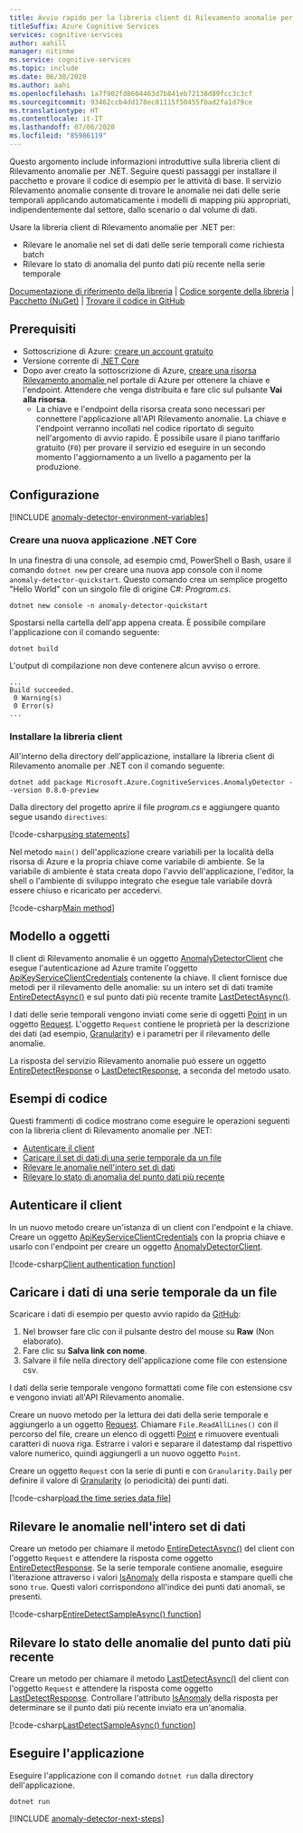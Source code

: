 ```yaml
---
title: Avvio rapido per la libreria client di Rilevamento anomalie per .NET
titleSuffix: Azure Cognitive Services
services: cognitive-services
author: aahill
manager: nitinme
ms.service: cognitive-services
ms.topic: include
ms.date: 06/30/2020
ms.author: aahi
ms.openlocfilehash: 1a7f902fd8604463d7b841eb72138d89fcc3c3cf
ms.sourcegitcommit: 93462ccb4dd178ec81115f50455fbad2fa1d79ce
ms.translationtype: HT
ms.contentlocale: it-IT
ms.lasthandoff: 07/06/2020
ms.locfileid: "85986119"
---
```

Questo argomento include informazioni introduttive sulla libreria client di Rilevamento anomalie per .NET. Seguire questi passaggi per installare il pacchetto e provare il codice di esempio per le attività di base. Il servizio Rilevamento anomalie consente di trovare le anomalie nei dati delle serie temporali applicando automaticamente i modelli di mapping più appropriati, indipendentemente dal settore, dallo scenario o dal volume di dati.

Usare la libreria client di Rilevamento anomalie per .NET per:

* Rilevare le anomalie nel set di dati delle serie temporali come richiesta batch
* Rilevare lo stato di anomalia del punto dati più recente nella serie temporale

[Documentazione di riferimento della libreria](https://docs.microsoft.com/dotnet/api/Microsoft.Azure.CognitiveServices.AnomalyDetector?view=azure-dotnet-preview) | [Codice sorgente della libreria](https://github.com/Azure/azure-sdk-for-net/tree/master/sdk/cognitiveservices/AnomalyDetector) | [Pacchetto (NuGet)](https://www.nuget.org/packages/Microsoft.Azure.CognitiveServices.AnomalyDetector/) | [Trovare il codice in GitHub](https://github.com/Azure-Samples/AnomalyDetector/blob/master/quickstarts/sdk/csharp-sdk-sample.cs)

## <a name="prerequisites"></a>Prerequisiti

* Sottoscrizione di Azure: [creare un account gratuito](https://azure.microsoft.com/free/)
* Versione corrente di [.NET Core](https://dotnet.microsoft.com/download/dotnet-core)
* Dopo aver creato la sottoscrizione di Azure, <a href="https://ms.portal.azure.com/#create/Microsoft.CognitiveServicesAnomalyDetector"  title="creare una risorsa Rilevamento anomalie"  target="_blank">creare una risorsa Rilevamento anomalie <span class="docon docon-navigate-external x-hidden-focus"></span></a> nel portale di Azure per ottenere la chiave e l'endpoint. Attendere che venga distribuita e fare clic sul pulsante **Vai alla risorsa**.
    * La chiave e l'endpoint della risorsa creata sono necessari per connettere l'applicazione all'API Rilevamento anomalie. La chiave e l'endpoint verranno incollati nel codice riportato di seguito nell'argomento di avvio rapido.
    È possibile usare il piano tariffario gratuito (`F0`) per provare il servizio ed eseguire in un secondo momento l'aggiornamento a un livello a pagamento per la produzione.

## <a name="setting-up"></a>Configurazione

[!INCLUDE [anomaly-detector-environment-variables](../environment-variables.md)]

### <a name="create-a-new-net-core-application"></a>Creare una nuova applicazione .NET Core

In una finestra di una console, ad esempio cmd, PowerShell o Bash, usare il comando `dotnet new` per creare una nuova app console con il nome `anomaly-detector-quickstart`. Questo comando crea un semplice progetto "Hello World" con un singolo file di origine C#: *Program.cs*. 

```dotnetcli
dotnet new console -n anomaly-detector-quickstart
```

Spostarsi nella cartella dell'app appena creata. È possibile compilare l'applicazione con il comando seguente:

```dotnetcli
dotnet build
```

L'output di compilazione non deve contenere alcun avviso o errore. 

```output
...
Build succeeded.
 0 Warning(s)
 0 Error(s)
...
```

### <a name="install-the-client-library"></a>Installare la libreria client

All'interno della directory dell'applicazione, installare la libreria client di Rilevamento anomalie per .NET con il comando seguente:

```dotnetcli
dotnet add package Microsoft.Azure.CognitiveServices.AnomalyDetector --version 0.8.0-preview
```

Dalla directory del progetto aprire il file *program.cs* e aggiungere quanto segue usando `directives`:

[!code-csharp[using statements](~/samples-anomaly-detector/quickstarts/sdk/csharp-sdk-sample.cs?name=usingStatements)]

Nel metodo `main()` dell'applicazione creare variabili per la località della risorsa di Azure e la propria chiave come variabile di ambiente. Se la variabile di ambiente è stata creata dopo l'avvio dell'applicazione, l'editor, la shell o l'ambiente di sviluppo integrato che esegue tale variabile dovrà essere chiuso e ricaricato per accedervi.

[!code-csharp[Main method](~/samples-anomaly-detector/quickstarts/sdk/csharp-sdk-sample.cs?name=mainMethod)]

## <a name="object-model"></a>Modello a oggetti

Il client di Rilevamento anomalie è un oggetto [AnomalyDetectorClient](https://docs.microsoft.com/dotnet/api/microsoft.azure.cognitiveservices.anomalydetector.anomalydetectorclient) che esegue l'autenticazione ad Azure tramite l'oggetto [ApiKeyServiceClientCredentials](https://docs.microsoft.com/dotnet/api/microsoft.azure.cognitiveservices.anomalydetector.apikeyserviceclientcredentials) contenente la chiave. Il client fornisce due metodi per il rilevamento delle anomalie: su un intero set di dati tramite [EntireDetectAsync()](https://docs.microsoft.com/dotnet/api/microsoft.azure.cognitiveservices.anomalydetector.anomalydetectorclientextensions.entiredetectasync) e sul punto dati più recente tramite [LastDetectAsync()](https://docs.microsoft.com/dotnet/api/microsoft.azure.cognitiveservices.anomalydetector.anomalydetectorclientextensions.lastdetectasync). 

I dati delle serie temporali vengono inviati come serie di oggetti [Point](https://docs.microsoft.com/dotnet/api/microsoft.azure.cognitiveservices.anomalydetector.models.request.series?view=azure-dotnet-preview#Microsoft_Azure_CognitiveServices_AnomalyDetector_Models_Request_Series) in un oggetto [Request](https://docs.microsoft.com/dotnet/api/microsoft.azure.cognitiveservices.anomalydetector.models.request). L'oggetto `Request` contiene le proprietà per la descrizione dei dati (ad esempio, [Granularity](https://docs.microsoft.com/dotnet/api/microsoft.azure.cognitiveservices.anomalydetector.models.request.granularity)) e i parametri per il rilevamento delle anomalie. 

La risposta del servizio Rilevamento anomalie può essere un oggetto [EntireDetectResponse](https://docs.microsoft.com/dotnet/api/microsoft.azure.cognitiveservices.anomalydetector.models.entiredetectresponse) o [LastDetectResponse](https://docs.microsoft.com/dotnet/api/microsoft.azure.cognitiveservices.anomalydetector.models.lastdetectresponse), a seconda del metodo usato. 

## <a name="code-examples"></a>Esempi di codice

Questi frammenti di codice mostrano come eseguire le operazioni seguenti con la libreria client di Rilevamento anomalie per .NET:

* [Autenticare il client](#authenticate-the-client)
* [Caricare il set di dati di una serie temporale da un file](#load-time-series-data-from-a-file)
* [Rilevare le anomalie nell'intero set di dati](#detect-anomalies-in-the-entire-data-set) 
* [Rilevare lo stato di anomalia del punto dati più recente](#detect-the-anomaly-status-of-the-latest-data-point)

## <a name="authenticate-the-client"></a>Autenticare il client

In un nuovo metodo creare un'istanza di un client con l'endpoint e la chiave. Creare un oggetto [ApiKeyServiceClientCredentials](https://docs.microsoft.com/dotnet/api/microsoft.azure.cognitiveservices.anomalydetector.apikeyserviceclientcredentials?view=azure-dotnet-preview) con la propria chiave e usarlo con l'endpoint per creare un oggetto [AnomalyDetectorClient](https://docs.microsoft.com/dotnet/api/microsoft.azure.cognitiveservices.anomalydetector.anomalydetectorclient?view=azure-dotnet-preview). 

[!code-csharp[Client authentication function](~/samples-anomaly-detector/quickstarts/sdk/csharp-sdk-sample.cs?name=createClient)]
    
## <a name="load-time-series-data-from-a-file"></a>Caricare i dati di una serie temporale da un file

Scaricare i dati di esempio per questo avvio rapido da [GitHub](https://github.com/Azure-Samples/AnomalyDetector/blob/master/example-data/request-data.csv):
1. Nel browser fare clic con il pulsante destro del mouse su **Raw** (Non elaborato).
2. Fare clic su **Salva link con nome**.
3. Salvare il file nella directory dell'applicazione come file con estensione csv.

I dati della serie temporale vengono formattati come file con estensione csv e vengono inviati all'API Rilevamento anomalie.

Creare un nuovo metodo per la lettura dei dati della serie temporale e aggiungerlo a un oggetto [Request](https://docs.microsoft.com/dotnet/api/microsoft.azure.cognitiveservices.anomalydetector.models.request?view=azure-dotnet-preview). Chiamare `File.ReadAllLines()` con il percorso del file, creare un elenco di oggetti [Point](https://docs.microsoft.com/dotnet/api/microsoft.azure.cognitiveservices.anomalydetector.models.point?view=azure-dotnet-preview) e rimuovere eventuali caratteri di nuova riga. Estrarre i valori e separare il datestamp dal rispettivo valore numerico, quindi aggiungerli a un nuovo oggetto `Point`. 

Creare un oggetto `Request` con la serie di punti e con `Granularity.Daily` per definire il valore di [Granularity](https://docs.microsoft.com/dotnet/api/microsoft.azure.cognitiveservices.anomalydetector.models.granularity?view=azure-dotnet-preview) (o periodicità) dei punti dati.

[!code-csharp[load the time series data file](~/samples-anomaly-detector/quickstarts/sdk/csharp-sdk-sample.cs?name=GetSeriesFromFile)]

## <a name="detect-anomalies-in-the-entire-data-set"></a>Rilevare le anomalie nell'intero set di dati 

Creare un metodo per chiamare il metodo [EntireDetectAsync()](https://docs.microsoft.com/dotnet/api/microsoft.azure.cognitiveservices.anomalydetector.anomalydetectorclientextensions.entiredetectasync?view=azure-dotnet-preview#Microsoft_Azure_CognitiveServices_AnomalyDetector_AnomalyDetectorClientExtensions_EntireDetectAsync_Microsoft_Azure_CognitiveServices_AnomalyDetector_IAnomalyDetectorClient_Microsoft_Azure_CognitiveServices_AnomalyDetector_Models_Request_System_Threading_CancellationToken_) del client con l'oggetto `Request` e attendere la risposta come oggetto [EntireDetectResponse](https://docs.microsoft.com/dotnet/api/microsoft.azure.cognitiveservices.anomalydetector.models.entiredetectresponse?view=azure-dotnet-preview). Se la serie temporale contiene anomalie, eseguire l'iterazione attraverso i valori [IsAnomaly](https://docs.microsoft.com/dotnet/api/microsoft.azure.cognitiveservices.anomalydetector.models.entiredetectresponse.isanomaly?view=azure-dotnet-preview) della risposta e stampare quelli che sono `true`. Questi valori corrispondono all'indice dei punti dati anomali, se presenti.

[!code-csharp[EntireDetectSampleAsync() function](~/samples-anomaly-detector/quickstarts/sdk/csharp-sdk-sample.cs?name=entireDatasetExample)]

## <a name="detect-the-anomaly-status-of-the-latest-data-point"></a>Rilevare lo stato delle anomalie del punto dati più recente

Creare un metodo per chiamare il metodo [LastDetectAsync()](https://docs.microsoft.com/dotnet/api/microsoft.azure.cognitiveservices.anomalydetector.anomalydetectorclientextensions.lastdetectasync?view=azure-dotnet-preview#Microsoft_Azure_CognitiveServices_AnomalyDetector_AnomalyDetectorClientExtensions_LastDetectAsync_Microsoft_Azure_CognitiveServices_AnomalyDetector_IAnomalyDetectorClient_Microsoft_Azure_CognitiveServices_AnomalyDetector_Models_Request_System_Threading_CancellationToken_) del client con l'oggetto `Request` e attendere la risposta come oggetto [LastDetectResponse](https://docs.microsoft.com/dotnet/api/microsoft.azure.cognitiveservices.anomalydetector.models.lastdetectresponse?view=azure-dotnet-preview). Controllare l'attributo [IsAnomaly](https://docs.microsoft.com/dotnet/api/microsoft.azure.cognitiveservices.anomalydetector.models.lastdetectresponse.isanomaly?view=azure-dotnet-preview) della risposta per determinare se il punto dati più recente inviato era un'anomalia. 

[!code-csharp[LastDetectSampleAsync() function](~/samples-anomaly-detector/quickstarts/sdk/csharp-sdk-sample.cs?name=latestPointExample)]

## <a name="run-the-application"></a>Eseguire l'applicazione

Eseguire l'applicazione con il comando `dotnet run` dalla directory dell'applicazione.

```dotnetcli
dotnet run
```

[!INCLUDE [anomaly-detector-next-steps](../quickstart-cleanup-next-steps.md)]
